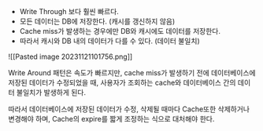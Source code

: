 - Write Through 보다 훨씬 빠르다.
- 모든 데이터는 DB에 저장한다. (캐시를 갱신하지 않음)
- Cache miss가 발생하는 경우에만 DB와 캐시에도 데이터를 저장한다.
- 따라서 캐시와 DB 내의 데이터가 다를 수 있다. (데이터 불일치)

![[Pasted image 20231121101756.png]]

Write Around 패턴은 속도가 빠르지만, cache miss가 발생하기 전에 데이터베이스에 저장된 데이터가 수정되었을 때, 사용자가 조회하는 cache와 데이터베이스 간의 데이터 불일치가 발생하게 된다.

따라서 데이터베이스에 저장된 데이터가 수정, 삭제될 때마다 Cache또한 삭제하거나 변경해야 하며, Cache의 expire를 짧게 조정하는 식으로 대처해야 한다.